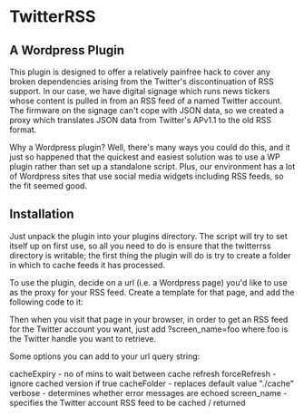 # TwitterRSS 
## A Wordpress Plugin

This plugin is designed to offer a relatively painfree hack to cover any broken  dependencies arising from the Twitter's discontinuation of RSS support. In our case, we have digital signage which runs news tickers whose content is pulled in from an RSS feed of a named Twitter account. The firmware on the signage can't cope with JSON data, so we created a proxy which translates JSON data from Twitter's APv1.1 to the old RSS format.

Why a Wordpress plugin? Well, there's many ways you could do this, and it just so happened that the quickest and easiest solution was to use a WP plugin rather than set up a standalone script. Plus, our environment has a lot of Wordpress sites that use social media widgets including RSS feeds, so the fit seemed good.

## Installation

Just unpack the plugin into your plugins directory. The script will try to set itself up on first use, so all you need to do is ensure that the twitterrss directory is writable; the first thing the plugin will do is try to create a folder in which to cache feeds it has processed.

To use the plugin, decide on a url (i.e. a Wordpress page) you'd like to use as the proxy for your RSS feed. Create a template for that page, and add the following code to it:

<?php $feed = new TwitterRSS($_GET); ?>

Then when you visit that page in your browser, in order to get an RSS feed for the Twitter account you want, just add ?screen_name=foo where foo is the Twitter handle you want to retrieve.

Some options you can add to your url query string:

 cacheExpiry     - no of mins to wait between cache refresh
 forceRefresh    - ignore cached version if true
 cacheFolder     - replaces default value "./cache"
 verbose         - determines whether error messages are echoed
 screen_name     - specifies the Twitter account RSS feed to be cached / returned

